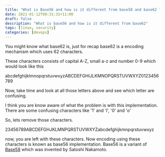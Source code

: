 ```yaml
---
title: "What is Base56 and how is it different from base58 and base62 ?"
date: 2021-01-12T08:31:31+11:00
draft: false
description: "What is base56 and how is it different from base62"
tags: [linux, security]
categories: [devops]
---
```


You might know what base62 is, just for recap base62 is a encoding mechanism which uses 62 characters.

These characters consists of capital A-Z, small a-z and number 0-9 which would look like this

abcdefghijklmnopqrstuvwxyzABCDEFGHIJLKMNOPQRSTUVWXYZ0123456789

Now, take time and look at all those letters above and see which letter are confusing. 

I think you are know aware of what the problem is with this implementation. There are some confusing characters like '1' and 'l', '0' and 'o'

So, lets remove those characters.

23456789ABCDEFGHJKLMNPQRSTUVWXYZabcdefghijkmnpqrstuvwxyz

now, you are left with these characters. Now encoding using these characters is known as base56 implementation. Base56 is a variant of [Base58](https://en.wikipedia.org/wiki/Binary-to-text_encoding) which was invented by Satoshi Nakamoto.